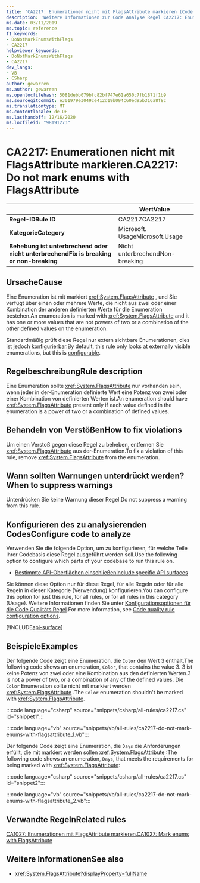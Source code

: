 ```yaml
---
title: 'CA2217: Enumerationen nicht mit FlagsAttribute markieren (Code Analyse)'
description: 'Weitere Informationen zur Code Analyse Regel CA2217: Enumerationen nicht mit FlagsAttribute markieren'
ms.date: 03/11/2019
ms.topic: reference
f1_keywords:
- DoNotMarkEnumsWithFlags
- CA2217
helpviewer_keywords:
- DoNotMarkEnumsWithFlags
- CA2217
dev_langs:
- VB
- CSharp
author: gewarren
ms.author: gewarren
ms.openlocfilehash: 5081debb079bfc82bf747e61a650c7fb1871f1b9
ms.sourcegitcommit: e301979e3049ce412d19b094c60ed95b316a8f8c
ms.translationtype: MT
ms.contentlocale: de-DE
ms.lasthandoff: 12/16/2020
ms.locfileid: "98191273"
---
```

# <a name="ca2217-do-not-mark-enums-with-flagsattribute"></a><span data-ttu-id="ba950-103">CA2217: Enumerationen nicht mit FlagsAttribute markieren.</span><span class="sxs-lookup"><span data-stu-id="ba950-103">CA2217: Do not mark enums with FlagsAttribute</span></span>

| | <span data-ttu-id="ba950-104">Wert</span><span class="sxs-lookup"><span data-stu-id="ba950-104">Value</span></span> |
|-|-|
| <span data-ttu-id="ba950-105">**Regel-ID**</span><span class="sxs-lookup"><span data-stu-id="ba950-105">**Rule ID**</span></span> |<span data-ttu-id="ba950-106">CA2217</span><span class="sxs-lookup"><span data-stu-id="ba950-106">CA2217</span></span>|
| <span data-ttu-id="ba950-107">**Kategorie**</span><span class="sxs-lookup"><span data-stu-id="ba950-107">**Category**</span></span> |<span data-ttu-id="ba950-108">Microsoft. Usage</span><span class="sxs-lookup"><span data-stu-id="ba950-108">Microsoft.Usage</span></span>|
| <span data-ttu-id="ba950-109">**Behebung ist unterbrechend oder nicht unterbrechend**</span><span class="sxs-lookup"><span data-stu-id="ba950-109">**Fix is breaking or non-breaking**</span></span> |<span data-ttu-id="ba950-110">Nicht unterbrechend</span><span class="sxs-lookup"><span data-stu-id="ba950-110">Non-breaking</span></span>|

## <a name="cause"></a><span data-ttu-id="ba950-111">Ursache</span><span class="sxs-lookup"><span data-stu-id="ba950-111">Cause</span></span>

<span data-ttu-id="ba950-112">Eine Enumeration ist mit markiert <xref:System.FlagsAttribute> , und Sie verfügt über einen oder mehrere Werte, die nicht aus zwei oder einer Kombination der anderen definierten Werte für die Enumeration bestehen.</span><span class="sxs-lookup"><span data-stu-id="ba950-112">An enumeration is marked with <xref:System.FlagsAttribute> and it has one or more values that are not powers of two or a combination of the other defined values on the enumeration.</span></span>

<span data-ttu-id="ba950-113">Standardmäßig prüft diese Regel nur extern sichtbare Enumerationen, dies ist jedoch [konfigurierbar](#configure-code-to-analyze).</span><span class="sxs-lookup"><span data-stu-id="ba950-113">By default, this rule only looks at externally visible enumerations, but this is [configurable](#configure-code-to-analyze).</span></span>

## <a name="rule-description"></a><span data-ttu-id="ba950-114">Regelbeschreibung</span><span class="sxs-lookup"><span data-stu-id="ba950-114">Rule description</span></span>

<span data-ttu-id="ba950-115">Eine Enumeration sollte <xref:System.FlagsAttribute> nur vorhanden sein, wenn jeder in der-Enumeration definierte Wert eine Potenz von zwei oder einer Kombination von definierten Werten ist.</span><span class="sxs-lookup"><span data-stu-id="ba950-115">An enumeration should have <xref:System.FlagsAttribute> present only if each value defined in the enumeration is a power of two or a combination of defined values.</span></span>

## <a name="how-to-fix-violations"></a><span data-ttu-id="ba950-116">Behandeln von Verstößen</span><span class="sxs-lookup"><span data-stu-id="ba950-116">How to fix violations</span></span>

<span data-ttu-id="ba950-117">Um einen Verstoß gegen diese Regel zu beheben, entfernen Sie <xref:System.FlagsAttribute> aus der-Enumeration.</span><span class="sxs-lookup"><span data-stu-id="ba950-117">To fix a violation of this rule, remove <xref:System.FlagsAttribute> from the enumeration.</span></span>

## <a name="when-to-suppress-warnings"></a><span data-ttu-id="ba950-118">Wann sollten Warnungen unterdrückt werden?</span><span class="sxs-lookup"><span data-stu-id="ba950-118">When to suppress warnings</span></span>

<span data-ttu-id="ba950-119">Unterdrücken Sie keine Warnung dieser Regel.</span><span class="sxs-lookup"><span data-stu-id="ba950-119">Do not suppress a warning from this rule.</span></span>

## <a name="configure-code-to-analyze"></a><span data-ttu-id="ba950-120">Konfigurieren des zu analysierenden Codes</span><span class="sxs-lookup"><span data-stu-id="ba950-120">Configure code to analyze</span></span>

<span data-ttu-id="ba950-121">Verwenden Sie die folgende Option, um zu konfigurieren, für welche Teile Ihrer Codebasis diese Regel ausgeführt werden soll.</span><span class="sxs-lookup"><span data-stu-id="ba950-121">Use the following option to configure which parts of your codebase to run this rule on.</span></span>

- [<span data-ttu-id="ba950-122">Bestimmte API-Oberflächen einschließen</span><span class="sxs-lookup"><span data-stu-id="ba950-122">Include specific API surfaces</span></span>](#include-specific-api-surfaces)

<span data-ttu-id="ba950-123">Sie können diese Option nur für diese Regel, für alle Regeln oder für alle Regeln in dieser Kategorie (Verwendung) konfigurieren.</span><span class="sxs-lookup"><span data-stu-id="ba950-123">You can configure this option for just this rule, for all rules, or for all rules in this category (Usage).</span></span> <span data-ttu-id="ba950-124">Weitere Informationen finden Sie unter [Konfigurationsoptionen für die Code Qualitäts Regel](../code-quality-rule-options.md).</span><span class="sxs-lookup"><span data-stu-id="ba950-124">For more information, see [Code quality rule configuration options](../code-quality-rule-options.md).</span></span>

[!INCLUDE[api-surface](~/includes/code-analysis/api-surface.md)]

## <a name="examples"></a><span data-ttu-id="ba950-125">Beispiele</span><span class="sxs-lookup"><span data-stu-id="ba950-125">Examples</span></span>

<span data-ttu-id="ba950-126">Der folgende Code zeigt eine Enumeration, die `Color` den Wert 3 enthält.</span><span class="sxs-lookup"><span data-stu-id="ba950-126">The following code shows an enumeration, `Color`, that contains the value 3.</span></span> <span data-ttu-id="ba950-127">3 ist keine Potenz von zwei oder eine Kombination aus den definierten Werten.</span><span class="sxs-lookup"><span data-stu-id="ba950-127">3 is not a power of two, or a combination of any of the defined values.</span></span> <span data-ttu-id="ba950-128">Die `Color` Enumeration sollte nicht mit markiert werden <xref:System.FlagsAttribute> .</span><span class="sxs-lookup"><span data-stu-id="ba950-128">The `Color` enumeration shouldn't be marked with <xref:System.FlagsAttribute>.</span></span>

:::code language="csharp" source="snippets/csharp/all-rules/ca2217.cs" id="snippet1":::

:::code language="vb" source="snippets/vb/all-rules/ca2217-do-not-mark-enums-with-flagsattribute_1.vb":::

<span data-ttu-id="ba950-129">Der folgende Code zeigt eine Enumeration, die `Days` die Anforderungen erfüllt, die mit markiert werden sollen <xref:System.FlagsAttribute> :</span><span class="sxs-lookup"><span data-stu-id="ba950-129">The following code shows an enumeration, `Days`, that meets the requirements for being marked with <xref:System.FlagsAttribute>:</span></span>

:::code language="csharp" source="snippets/csharp/all-rules/ca2217.cs" id="snippet2":::

:::code language="vb" source="snippets/vb/all-rules/ca2217-do-not-mark-enums-with-flagsattribute_2.vb":::

## <a name="related-rules"></a><span data-ttu-id="ba950-130">Verwandte Regeln</span><span class="sxs-lookup"><span data-stu-id="ba950-130">Related rules</span></span>

[<span data-ttu-id="ba950-131">CA1027: Enumerationen mit FlagsAttribute markieren.</span><span class="sxs-lookup"><span data-stu-id="ba950-131">CA1027: Mark enums with FlagsAttribute</span></span>](ca1027.md)

## <a name="see-also"></a><span data-ttu-id="ba950-132">Weitere Informationen</span><span class="sxs-lookup"><span data-stu-id="ba950-132">See also</span></span>

- <xref:System.FlagsAttribute?displayProperty=fullName>
